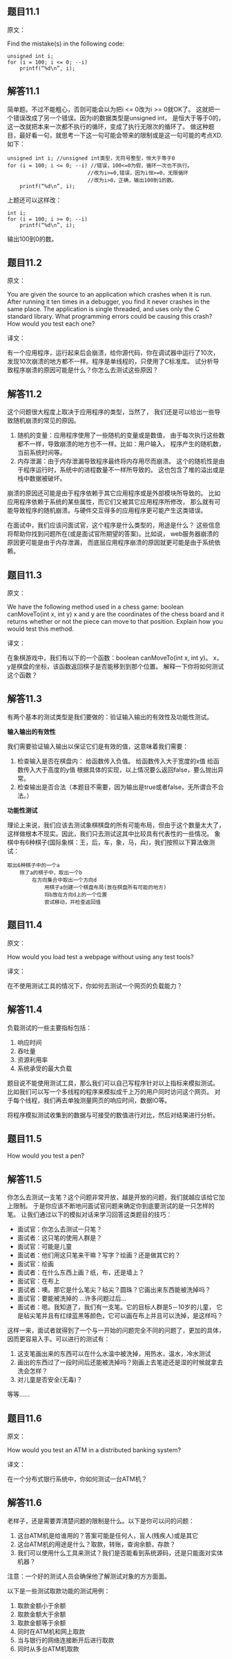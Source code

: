 ## 题目11.1

原文：

Find the mistake(s) in the following code:

```
unsigned int i;
for (i = 100; i <= 0; --i)
	printf(“%d\n”, i);

```

## 解答11.1

简单题。不过不能粗心，否则可能会以为把i <= 0改为i >= 0就OK了。 这就把一个错误改成了另一个错误。因为i的数据类型是unsigned int， 是恒大于等于0的，这一改就把本来一次都不执行的循环，变成了执行无限次的循环了。 做这种题目，最好看一句，就思考一下这一句可能会带来的限制或是这一句可能的考点XD. 如下：

```
unsigned int i; //unsigned int类型，无符号整型，恒大于等于0
for (i = 100; i <= 0; --i) //错误，100<=0为假，循环一次也不执行。
						  //改为i>=0,错误，因为i恒>=0，无限循环
						  //改为i>0，正确，输出100到1的数。
	printf(“%d\n”, i);

```

上题还可以这样改：

```
int i;
for (i = 100; i >= 0; --i)
	printf(“%d\n”, i);

```

输出100到0的数。

## 题目11.2

原文：

You are given the source to an application which crashes when it is run. After running it ten times in a debugger, you find it never crashes in the same place. The application is single threaded, and uses only the C standard library. What programming errors could be causing this crash? How would you test each one?

译文：

有一个应用程序，运行起来后会崩溃，给你源代码，你在调试器中运行了10次， 发现10次崩溃的地方都不一样。程序是单线程的，只使用了C标准库。 试分析导致程序崩溃的原因可能是什么？你怎么去测试这些原因？

## 解答11.2

这个问题很大程度上取决于应用程序的类型，当然了， 我们还是可以给出一些导致随机崩溃的常见的原因。

1. 随机的变量：应用程序使用了一些随机的变量或是数值， 由于每次执行这些数都不一样，导致崩溃的地方也不一样。比如：用户输入， 程序产生的随机数，当前系统时间等。
2. 内存泄漏：由于内存泄漏导致程序最终将内存用尽而崩溃。 这个的随机性是由于程序运行时，系统中的进程数量不一样所导致的。 这也包含了堆的溢出或是栈中数据被破坏。

崩溃的原因还可能是由于程序依赖于其它应用程序或是外部模块所导致的。 比如应用程序依赖于系统的某些属性，而它们又被其它应用程序所修改， 那么就有可能导致程序的随机崩溃。与硬件交互得多的应用程序更可能产生这类错误。

在面试中，我们应该问面试官，这个程序是什么类型的，用途是什么？ 这些信息将帮助你找到问题所在(或是面试官所期望的答案)。比如说， web服务器崩溃的原因更可能是由于内存泄漏， 而底层应用程序崩溃的原因就更可能是由于系统依赖。

## 题目11.3

原文：

We have the following method used in a chess game: boolean canMoveTo(int x, int y) x and y are the coordinates of the chess board and it returns whether or not the piece can move to that position. Explain how you would test this method.

译文：

在象棋游戏中，我们有以下的一个函数：boolean canMoveTo(int x, int y)。 x，y是棋盘的坐标，该函数返回棋子是否能移到到那个位置。 解释一下你将如何测试这个函数？

## 解答11.3

有两个基本的测试类型是我们要做的：验证输入输出的有效性及功能性测试。

**输入输出的有效性**

我们需要验证输入输出以保证它们是有效的值，这意味着我们需要：

1. 检查输入是否在棋盘内： 给函数传入负值。 给函数传入大于宽度的x值 给函数传入大于高度的y值 根据具体的实现，以上情况要么返回false，要么抛出异常。
2. 检查输出是否合法（本题目不需要，因为输出是true或者false，无所谓合不合法。）

**功能性测试**

理论上来说，我们应该去测试象棋棋盘的所有可能布局，但由于这个数量太大了， 这样做根本不现实。因此，我们只去测试这其中比较具有代表性的一些情况。 象棋中有6种棋子(国际象棋：王，后，车，象，马，兵)，我们按照以下算法做测试：

```
取出6种棋子中的一个a
	除了a的棋子中，取出一个b
		在方向集合中取出一个方向d
			用棋子a创建一个棋盘布局(放在棋盘所有可能的地方)
			将b放在方向d上的一个位置
			尝试移动，并检查返回值

```

## 题目11.4

原文：

How would you load test a webpage without using any test tools?

译文：

在不使用测试工具的情况下，你如何去测试一个网页的负载能力？

## 解答11.4

负载测试的一些主要指标包括：

1. 响应时间
2. 吞吐量
3. 资源利用率
4. 系统承受的最大负载

题目说不能使用测试工具，那么我们可以自己写程序针对以上指标来模拟测试。 比如我们可以写一个多线程的程序来模拟成千上万的用户同时访问这个网页。 对于每个线程，我们再去单独测量网页的响应时间，数据IO等。

将程序模拟测试收集到的数据与可接受的数值进行对比，然后对结果进行分析。

## 题目11.5

How would you test a pen?

## 解答11.5

你怎么去测试一支笔？这个问题非常开放，越是开放的问题，我们就越应该给它加上限制。 于是你应该不断地问面试官问题来确定你到底要测试的是一只怎样的笔。 让我们通过以下的模拟对话来学习回答这类题目的技巧：

- 面试官：你怎么去测试一只笔？
- 面试者：这只笔的使用人群是？
- 面试官：可能是儿童
- 面试者：他们用这只笔来干嘛？写字？绘画？还是做其它的？
- 面试官：绘画
- 面试者：在什么东西上画？纸，布，还是墙上？
- 面试官：在布上
- 面试者：噢。那它是什么笔尖？毡尖？圆珠？它画出来东西能被洗掉吗？
- 面试官：要能被洗掉的 …许多问题过后…
- 面试者：嗯。我知道了，我们有一支笔。它的目标人群是5－10岁的儿童， 它是毡尖笔并且有红绿蓝黑等颜色，它可以画在布上并且可以洗掉，是这样吗？

这样一来，面试者就得到了一个与一开始的问题完全不同的问题了，更加的具体， 因而更容易入手。可以进行的测试有：

1. 这支笔画出来的东西可以在什么水温中被洗掉，用热水，温水，冷水测试
2. 画出的东西过了一段时间后还能被洗掉吗？刚画上去笔迹还是湿的时候就拿去洗会怎样？
3. 对儿童是否安全(无毒)？

等等……

## 题目11.6

原文：

How would you test an ATM in a distributed banking system?

译文：

在一个分布式银行系统中，你如何测试一台ATM机？

## 解答11.6

老样子，还是需要弄清楚问题的限制是什么。以下是你可以问的问题：

1. 这台ATM机是给谁用的？答案可能是任何人，盲人(残疾人)或是其它
2. 这台ATM机的用途是什么？取款，转账，查询余额，存款？
3. 我们可以使用什么工具来测试？我们是否能看到系统源码，还是只能面对实体机器？

注意：一个好的测试人员会确保他了解测试对象的方方面面。

以下是一些测试取款功能的测试用例：

1. 取款金额小于余额
2. 取款金额大于余额
3. 取款金额等于余额
4. 同时在ATM机和网上取款
5. 当与银行的网络连接断开后进行取款
6. 同时从多台ATM机取款